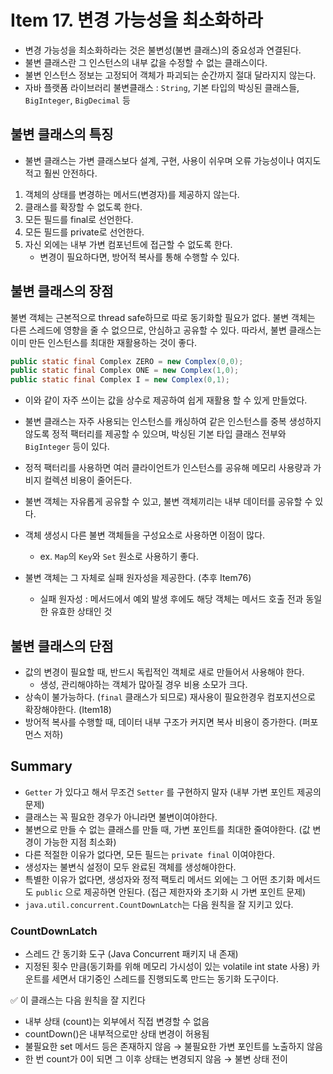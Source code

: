 # Item 17. 변경 가능성을 최소화하라
- 변경 가능성을 최소화하라는 것은 불변성(불변 클래스)의 중요성과 연결된다.
- 불변 클래스란 그 인스턴스의 내부 값을 수정할 수 없는 클래스이다. 
- 불변 인스턴스 정보는 고정되어 객체가 파괴되는 순간까지 절대 달라지지 않는다.
- 자바 플랫폼 라이브러리 불변클래스 : `String`, 기본 타입의 박싱된 클래스들, `BigInteger`, `BigDecimal` 등


## 불변 클래스의 특징
- 불변 클래스는 가변 클래스보다 설계, 구현, 사용이 쉬우며 오류 가능성이나 여지도 적고 훨씬 안전하다.


1. 객체의 상태를 변경하는 메서드(변경자)를 제공하지 않는다.
2. 클래스를 확장할 수 없도록 한다.
3. 모든 필드를 final로 선언한다.
4. 모든 필드를 private로 선언한다.
5. 자신 외에는 내부 가변 컴포넌트에 접근할 수 없도록 한다.
    - 변경이 필요하다면, 방어적 복사를 통해 수행할 수 있다.


## 불변 클래스의 장점

불변 객체는 근본적으로 thread safe하므로 따로 동기화할 필요가 없다. 불변 객체는 다른 스레드에 영향을 줄 수 없으므로, 안심하고 공유할 수 있다. 따라서, 불변 클래스는 이미 만든 인스턴스를 최대한 재활용하는 것이 좋다.

```java
public static final Complex ZERO = new Complex(0,0);
public static final Complex ONE = new Complex(1,0);
public static final Complex I = new Complex(0,1);
```


- 이와 같이 자주 쓰이는 값을 상수로 제공하여 쉽게 재활용 할 수 있게 만들었다.
- 불변 클래스는 자주 사용되는 인스턴스를 캐싱하여 같은 인스턴스를 중복 생성하지 않도록 정적 팩터리를 제공할 수 있으며, 박싱된 기본 타입 클래스 전부와 `BigInteger` 등이 있다.
- 정적 팩터리를 사용하면 여러 클라이언트가 인스턴스를 공유해 메모리 사용량과 가비지 컬렉션 비용이 줄어든다.


- 불변 객체는 자유롭게 공유할 수 있고, 불변 객체끼리는 내부 데이터를 공유할 수 있다.

- 객체 생성시 다른 불변 객체들을 구성요소로 사용하면 이점이 많다. 
    - ex. `Map`의 `Key`와 `Set` 원소로 사용하기 좋다.

- 불변 객체는 그 자체로 실패 원자성을 제공한다. (추후 Item76)
    - 실패 원자성 : 메서드에서 예외 발생 후에도 해당 객체는 메서드 호출 전과 동일한 유효한 상태인 것


## 불변 클래스의 단점
- 값의 변경이 필요할 때, 반드시 독립적인 객체로 새로 만들어서 사용해야 한다.
    - 생성, 관리해야하는 객체가 많아질 경우 비용 소모가 크다.
- 상속이 불가능하다. (`final` 클래스가 되므로) 재사용이 필요한경우 컴포지션으로 확장해야한다. (Item18)
- 방어적 복사를 수행할 때, 데이터 내부 구조가 커지면 복사 비용이 증가한다. (퍼포먼스 저하)


## Summary
- `Getter` 가 있다고 해서 무조건 `Setter` 를 구현하지 말자 (내부 가변 포인트 제공의 문제)
- 클래스는 꼭 필요한 경우가 아니라면 불변이여야한다.
- 불변으로 만들 수 없는 클래스를 만들 때, 가변 포인트를 최대한 줄여야한다. (값 변경이 가능한 지점 최소화)
- 다른 적절한 이유가 없다면, 모든 필드는 `private final` 이여야한다.
- 생성자는 불변식 설정이 모두 완료된 객체를 생성해야한다.
- 특별한 이유가 없다면, 생성자와 정적 팩토리 메서드 외에는 그 어떤 초기화 메서드도 `public` 으로 제공하면 안된다. (접근 제한자와 초기화 시 가변 포인트 문제)
- `java.util.concurrent.CountDownLatch`는 다음 원칙을 잘 지키고 있다.


### CountDownLatch
- 스레드 간 동기화 도구 (Java Concurrent 패키지 내 존재)
- 지정된 횟수 만큼(동기화를 위해 메모리 가시성이 있는 volatile int state 사용) 카운트를 세면서 대기중인 스레드를 진행되도록 만드는 동기화 도구이다.


✅ 이 클래스는 다음 원칙을 잘 지킨다
- 내부 상태 (count)는 외부에서 직접 변경할 수 없음
- countDown()은 내부적으로만 상태 변경이 허용됨
- 불필요한 set 메서드 등은 존재하지 않음 → 불필요한 가변 포인트를 노출하지 않음
- 한 번 count가 0이 되면 그 이후 상태는 변경되지 않음 → 불변 상태 전이
